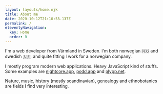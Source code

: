```yaml
---
layout: layouts/home.njk
title: About me
date: 2020-10-12T21:10:53.137Z
permalink: /
eleventyNavigation:
  key: Home
  order: 0
---
```

I'm a web developer from Värmland in Sweden. I'm both norwegian 🇳🇴 and swedish 🇸🇪, and quite fitting I work for a norwegian company.

I mostly program modern web applications. Heavy JavaScript kind of stuffs. Some examples are [nightcore.app](https://nightcore.app), [podd.app](https://podd.app) and [plypp.net](https://plypp.net).

Nature, music, history (mostly scandinavian), genealogy and ethnobotanics are fields I find very interesting.
